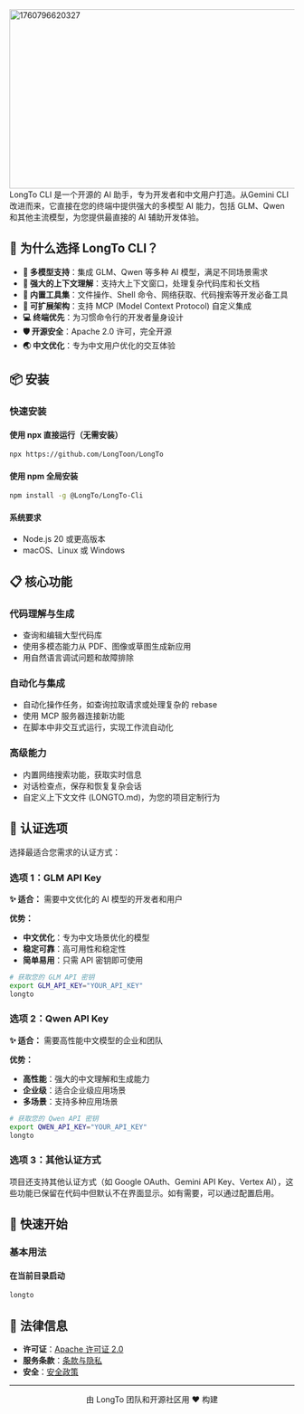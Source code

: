 <img width="935" height="317" alt="1760796620327" src="https://github.com/user-attachments/assets/9fe218c5-b285-4601-8350-5703e4773c13" />
LongTo CLI 是一个开源的 AI 助手，专为开发者和中文用户打造。从Gemini CLI改进而来，它直接在您的终端中提供强大的多模型 AI 能力，包括 GLM、Qwen 和其他主流模型，为您提供最直接的 AI 辅助开发体验。

## 🚀 为什么选择 LongTo CLI？

- **🎯 多模型支持**：集成 GLM、Qwen 等多种 AI 模型，满足不同场景需求
- **🧠 强大的上下文理解**：支持大上下文窗口，处理复杂代码库和长文档
- **🔧 内置工具集**：文件操作、Shell 命令、网络获取、代码搜索等开发必备工具
- **🔌 可扩展架构**：支持 MCP (Model Context Protocol) 自定义集成
- **💻 终端优先**：为习惯命令行的开发者量身设计
- **🛡️ 开源安全**：Apache 2.0 许可，完全开源
- **🌏 中文优化**：专为中文用户优化的交互体验

## 📦 安装

### 快速安装

#### 使用 npx 直接运行（无需安装）

```bash
npx https://github.com/LongToon/LongTo
```

#### 使用 npm 全局安装

```bash
npm install -g @LongTo/LongTo-Cli
```

#### 系统要求

- Node.js 20 或更高版本
- macOS、Linux 或 Windows

## 📋 核心功能

### 代码理解与生成

- 查询和编辑大型代码库
- 使用多模态能力从 PDF、图像或草图生成新应用
- 用自然语言调试问题和故障排除

### 自动化与集成

- 自动化操作任务，如查询拉取请求或处理复杂的 rebase
- 使用 MCP 服务器连接新功能
- 在脚本中非交互式运行，实现工作流自动化

### 高级能力

- 内置网络搜索功能，获取实时信息
- 对话检查点，保存和恢复复杂会话
- 自定义上下文文件 (LONGTO.md)，为您的项目定制行为

## 🔐 认证选项

选择最适合您需求的认证方式：

### 选项 1：GLM API Key

**✨ 适合：** 需要中文优化的 AI 模型的开发者和用户

**优势：**

- **中文优化**：专为中文场景优化的模型
- **稳定可靠**：高可用性和稳定性
- **简单易用**：只需 API 密钥即可使用

```bash
# 获取您的 GLM API 密钥
export GLM_API_KEY="YOUR_API_KEY"
longto
```

### 选项 2：Qwen API Key

**✨ 适合：** 需要高性能中文模型的企业和团队

**优势：**

- **高性能**：强大的中文理解和生成能力
- **企业级**：适合企业级应用场景
- **多场景**：支持多种应用场景

```bash
# 获取您的 Qwen API 密钥
export QWEN_API_KEY="YOUR_API_KEY"
longto
```

### 选项 3：其他认证方式

项目还支持其他认证方式（如 Google OAuth、Gemini API Key、Vertex AI），这些功能已保留在代码中但默认不在界面显示。如有需要，可以通过配置启用。

## 🚀 快速开始

### 基本用法

#### 在当前目录启动

```bash
longto
```

## 📄 法律信息

- **许可证**：[Apache 许可证 2.0](LICENSE)
- **服务条款**：[条款与隐私](./docs/tos-privacy.md)
- **安全**：[安全政策](SECURITY.md)

---

<p align="center">
  由 LongTo 团队和开源社区用 ❤️ 构建
</p>
